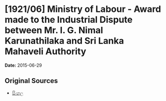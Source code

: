 # [1921/06] Ministry of Labour - Award made to the Industrial Dispute between Mr. I. G. Nimal Karunathilaka and Sri Lanka Mahaveli Authority

**Date:** 2015-06-29

## Original Sources

- [සිංහල](https://documents.gov.lk/view/extra-gazettes/2015/6/1921-06_S.pdf)
